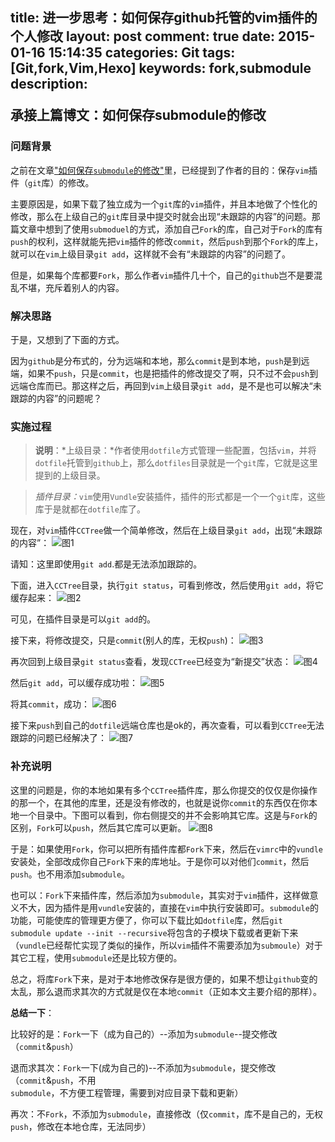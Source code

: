 title: 进一步思考：如何保存github托管的vim插件的个人修改
layout: post
comment: true
date: 2015-01-16 15:14:35
categories: Git
tags: [Git,fork,Vim,Hexo]
keywords: fork,submodule
description: <div class="note info"><p>承接上篇博文：如何保存submodule的修改</p></div>
---

### 问题背景
之前在文章["如何保存`submodule`的修改"](http://changyukang.github.io/2015/01/10/%E5%A6%82%E4%BD%95%E4%BF%9D%E5%AD%98submodule%E7%9A%84%E4%BF%AE%E6%94%B9/)里，已经提到了作者的目的：保存`vim`插件（`git`库）的修改。

主要原因是，如果下载了独立成为一个`git`库的`vim`插件，并且本地做了个性化的修改，那么在上级自己的`git`库目录中提交时就会出现“未跟踪的内容”的问题。那篇文章中想到了使用`submoduel`的方式，添加自己`Fork`的库，自己对于`Fork`的库有`push`的权利，这样就能先把`vim`插件的修改`commit`，然后`push`到那个`Fork`的库上，就可以在`vim`上级目录`git add`，这样就不会有“未跟踪的内容”的问题了。

但是，如果每个库都要`Fork`，那么作者`vim`插件几十个，自己的`github`岂不是要混乱不堪，充斥着别人的内容。

### 解决思路
于是，又想到了下面的方式。

因为`github`是分布式的，分为远端和本地，那么`commit`是到本地，`push`是到远端，如果不`push`，只是`commit`，也是把插件的修改提交了啊，只不过不会`push`到远端仓库而已。那这样之后，再回到`vim`上级目录`git add`，是不是也可以解决“未跟踪的内容”的问题呢？

### 实施过程

>**说明**：*上级目录：*作者使用`dotfile`方式管理一些配置，包括`vim`，并将`dotfile`托管到`github`上，那么`dotfiles`目录就是一个`git`库，它就是这里提到的上级目录。

>*插件目录：*`vim`使用`Vundle`安装插件，插件的形式都是一个一个`git`库，这些库于是就都在`dotfile`库了。

现在，对`vim`插件`CCTree`做一个简单修改，然后在上级目录`git add`，出现“未跟踪的内容”：
![图1](进一步思考：如何保存github托管的vim插件的个人修改1.jpg)

请知：这里即使用`git add`.都是无法添加跟踪的。

下面，进入`CCTree`目录，执行`git status`，可看到修改，然后使用`git add`，将它缓存起来：
![图2](进一步思考：如何保存github托管的vim插件的个人修改2.jpg)

可见，在插件目录是可以`git add`的。

接下来，将修改提交，只是`commit`(别人的库，无权`push`)：
![图3](进一步思考：如何保存github托管的vim插件的个人修改3.jpg)


再次回到上级目录`git status`查看，发现`CCTree`已经变为“新提交”状态：
![图4](进一步思考：如何保存github托管的vim插件的个人修改4.jpg)


然后`git add`，可以缓存成功啦：
![图5](进一步思考：如何保存github托管的vim插件的个人修改5.jpg)


将其`commit`，成功：
![图6](进一步思考：如何保存github托管的vim插件的个人修改6.jpg)


接下来`push`到自己的`dotfile`远端仓库也是ok的，再次查看，可以看到`CCTree`无法跟踪的问题已经解决了：
![图7](进一步思考：如何保存github托管的vim插件的个人修改7.jpg)


### 补充说明
这里的问题是，你的本地如果有多个`CCTree`插件库，那么你提交的仅仅是你操作的那一个，在其他的库里，还是没有修改的，也就是说你`commit`的东西仅在你本地一个目录中。下图可以看到，你右侧提交的并不会影响其它库。这是与`Fork`的区别，`Fork`可以`push`，然后其它库可以更新。
![图8](进一步思考：如何保存github托管的vim插件的个人修改8.png)


于是：如果使用`Fork`，你可以把所有插件库都`Fork`下来，然后在`vimrc`中的`vundle`安装处，全部改成你自己`Fork`下来的库地址。于是你可以对他们`commit`，然后`push`。也不用添加`submodule`。

也可以：`Fork`下来插件库，然后添加为`submodule`，其实对于`vim`插件，这样做意义不大，因为插件是用`vundle`安装的，直接在`vim`中执行安装即可。`submodule`的功能，可能使库的管理更方便了，你可以下载比如`dotfile`库，然后`git submodule update --init --recursive`将包含的子模块下载或者更新下来（`vundle`已经帮忙实现了类似的操作，所以`vim`插件不需要添加为`submoule`）对于其它工程，使用`submodule`还是比较方便的。

总之，将库`Fork`下来，是对于本地修改保存是很方便的，如果不想让`github`变的太乱，那么退而求其次的方式就是仅在本地`commit`（正如本文主要介绍的那样）。

**总结一下**：

比较好的是：`Fork`一下（成为自己的）--添加为`submodule`--提交修改（`commit`&`push`）

退而求其次：`Fork`一下(成为自己的)--不添加为`submodule`，提交修改（`commit`&`push`，不用`submodule`，不方便工程管理，需要到对应目录下载和更新）

再次：不`Fork`，不添加为`submodule`，直接修改（仅`commit`，库不是自己的，无权`push`，修改在本地仓库，无法同步）

